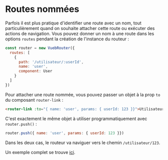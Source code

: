 # Routes nommées

Parfois il est plus pratique d'identifier une route avec un nom, tout particulièrement quand on souhaite attacher cette route ou exécuter des actions de navigation. Vous pouvez donner un nom à une route dans les options `routes` pendant la création de l'instance du routeur :

``` js
const router = new VuebRouter({
  routes: [
    {
      path: '/utilisateur/:userId',
      name: 'user',
      component: User
    }
  ]
})
```

Pour attacher une route nommée, vous pouvez passer un objet à la prop `to` du composant `router-link` :

``` html
<router-link :to="{ name: 'user', params: { userId: 123 }}">Utilisateur</router-link>
```

C'est exactement le même objet à utiliser programmatiquement avec `router.push()` :

``` js
router.push({ name: 'user', params: { userId: 123 }})
```

Dans les deux cas, le routeur va naviguer vers le chemin `/utilisateur/123`.

Un exemple complet se trouve [ici](https://github.com/vuejs/vue-router/blob/dev/examples/named-routes/app.js).
